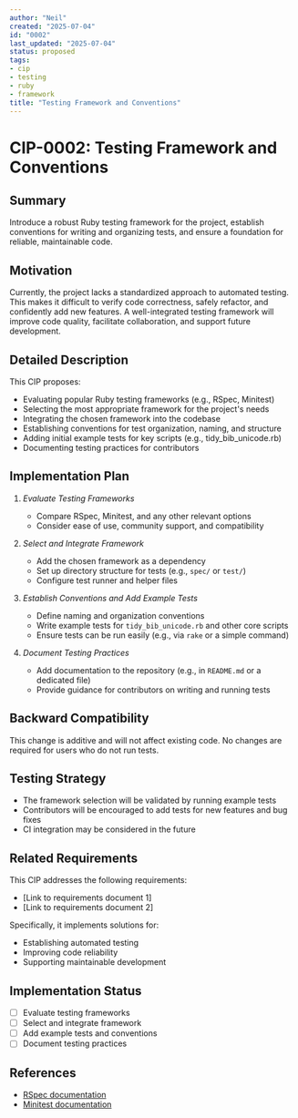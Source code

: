```yaml
---
author: "Neil"
created: "2025-07-04"
id: "0002"
last_updated: "2025-07-04"
status: proposed
tags:
- cip
- testing
- ruby
- framework
title: "Testing Framework and Conventions"
---
```


# CIP-0002: Testing Framework and Conventions

## Summary
Introduce a robust Ruby testing framework for the project, establish conventions for writing and organizing tests, and ensure a foundation for reliable, maintainable code.

## Motivation
Currently, the project lacks a standardized approach to automated testing. This makes it difficult to verify code correctness, safely refactor, and confidently add new features. A well-integrated testing framework will improve code quality, facilitate collaboration, and support future development.

## Detailed Description
This CIP proposes:
- Evaluating popular Ruby testing frameworks (e.g., RSpec, Minitest)
- Selecting the most appropriate framework for the project's needs
- Integrating the chosen framework into the codebase
- Establishing conventions for test organization, naming, and structure
- Adding initial example tests for key scripts (e.g., tidy_bib_unicode.rb)
- Documenting testing practices for contributors

## Implementation Plan
1. *Evaluate Testing Frameworks*
   - Compare RSpec, Minitest, and any other relevant options
   - Consider ease of use, community support, and compatibility

2. *Select and Integrate Framework*
   - Add the chosen framework as a dependency
   - Set up directory structure for tests (e.g., `spec/` or `test/`)
   - Configure test runner and helper files

3. *Establish Conventions and Add Example Tests*
   - Define naming and organization conventions
   - Write example tests for `tidy_bib_unicode.rb` and other core scripts
   - Ensure tests can be run easily (e.g., via `rake` or a simple command)

4. *Document Testing Practices*
   - Add documentation to the repository (e.g., in `README.md` or a dedicated file)
   - Provide guidance for contributors on writing and running tests

## Backward Compatibility
This change is additive and will not affect existing code. No changes are required for users who do not run tests.

## Testing Strategy
- The framework selection will be validated by running example tests
- Contributors will be encouraged to add tests for new features and bug fixes
- CI integration may be considered in the future

## Related Requirements
This CIP addresses the following requirements:
- [Link to requirements document 1]
- [Link to requirements document 2]

Specifically, it implements solutions for:
- Establishing automated testing
- Improving code reliability
- Supporting maintainable development

## Implementation Status
- [ ] Evaluate testing frameworks
- [ ] Select and integrate framework
- [ ] Add example tests and conventions
- [ ] Document testing practices

## References
- [RSpec documentation](https://rspec.info/)
- [Minitest documentation](https://github.com/seattlerb/minitest) 